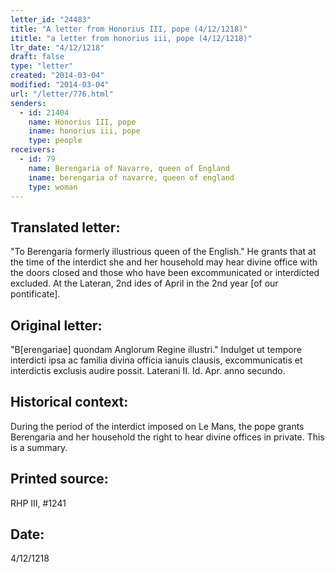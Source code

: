 ```yaml
---
letter_id: "24483"
title: "A letter from Honorius III, pope (4/12/1218)"
ititle: "a letter from honorius iii, pope (4/12/1218)"
ltr_date: "4/12/1218"
draft: false
type: "letter"
created: "2014-03-04"
modified: "2014-03-04"
url: "/letter/776.html"
senders:
  - id: 21404
    name: Honorius III, pope
    iname: honorius iii, pope
    type: people
receivers:
  - id: 79
    name: Berengaria of Navarre, queen of England
    iname: berengaria of navarre, queen of england
    type: woman
---
```

<h2> Translated letter:</h2>"To Berengaria formerly illustrious queen of the English."
He grants that at the time of the interdict she and her household may hear divine office with the doors closed and those who have been excommunicated or interdicted excluded.
At the Lateran, 2nd ides of April in the 2nd year [of our pontificate].
<h2 class="mt-4"> Original letter:</h2>"B[erengariae] quondam Anglorum Regine illustri."
Indulget ut tempore interdicti ipsa ac familia divina officia ianuis clausis, excommunicatis et interdictis exclusis audire possit.  Laterani II. Id. Apr. anno secundo.
<h2 class="mt-4"> Historical context:</h2>During the period of the interdict imposed on Le Mans, the pope grants Berengaria and her household the right to hear divine offices in private.  This is a summary.
<h2 class="mt-4"> Printed source:</h2>RHP III, #1241
<h2 class="mt-4"> Date:</h2>4/12/1218